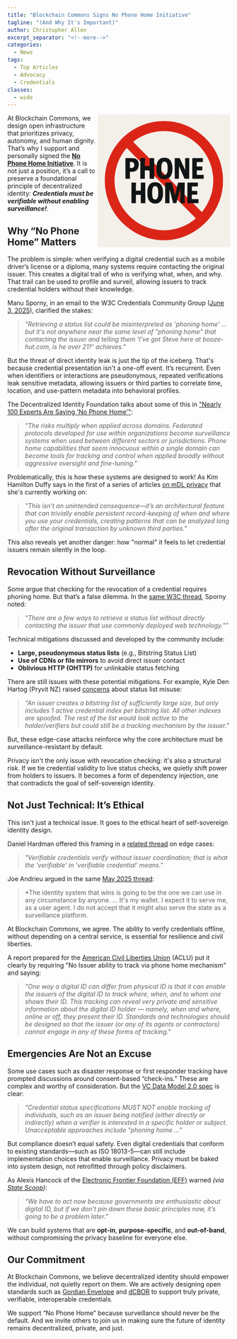 ```yaml
---
title: "Blockchain Commons Signs No Phone Home Initiative"
tagline: "(And Why It's Important)"
author: Christopher Allen
excerpt_separator: "<!--more-->"
categories:
  - News
tags:
  - Top Articles
  - Advocacy
  - Credentials
classes:
  - wide
---
```


<img src="/images/nph.png" width=300px style="float: right">

At Blockchain Commons, we design open infrastructure that prioritizes privacy, autonomy, and human dignity. That’s why I support and personally signed the **[No Phone Home Initiative](https://nophonehome.com)**. It is not just a position, it’s a call to preserve a foundational principle of decentralized identity: ***Credentials must be verifiable without enabling surveillance!***.

## Why “No Phone Home” Matters

The problem is simple: when verifying a digital credential such as a mobile driver’s license or a diploma, many systems require contacting the original issuer. This creates a digital trail of who is verifying what, when, and why. That trail can be used to profile and surveil, allowing issuers to track credential holders without their knowledge. 

Manu Sporny, in an email to the W3C Credentials Community Group ([June 3, 2025](https://lists.w3.org/Archives/Public/public-credentials/2025Jun/0008.html)), clarified the stakes:

> *"Retrieving a status list could be misinterpreted as 'phoning home' ... but it's not anywhere near the same level of "phoning home" that contacting the issuer and telling them 'I've got Steve here at
booze-hut.com, is he over 21?' achieves."*

But the threat of direct identity leak is just the tip of the iceberg. That's because credential presentation isn't a one-off event. It’s recurrent. Even when identifiers or interactions are pseudonymous, repeated verifications leak sensitive metadata, allowing issuers or third parties to correlate time, location, and use-pattern metadata into behavioral profiles. 

The Decentralized Identity Foundation talks about some of this in ["Nearly 100 Experts Are Saying 'No Phone Home'"](https://blog.identity.foundation/no-phone-home/):

> *"The risks multiply when applied across domains. Federated protocols developed for use within organizations become surveillance systems when used between different sectors or jurisdictions. Phone home capabilities that seem innocuous within a single domain can become tools for tracking and control when applied broadly without aggressive oversight and fine-tuning."*

Problematically, this is how these systems are designed to work! As Kim Hamilton Duffy says in the first of a series of articles [on mDL privacy](https://kimdhamilton.com/latent_surveillance/) that she's currently working on:

> *"This isn’t an unintended consequence—it’s an architectural feature that can trivially enable persistent record-keeping of when and where you use your credentials, creating patterns that can be analyzed long after the original transaction by unknown third parties."*

This also reveals yet another danger: how "normal" it feels to let credential issuers remain silently in the loop.

## Revocation Without Surveillance

Some argue that checking for the revocation of a credential requires phoning home. But that’s a false dilemma. In the [same W3C thread](https://lists.w3.org/Archives/Public/public-credentials/2025Jun/0009.html), Sporny noted:

> *"There are a few ways to retrieve a status list without directly contacting the issuer that use commonly deployed web technology.""*

Technical mitigations discussed and developed by the community include:

* **Large, pseudonymous status lists** (e.g., Bitstring Status List)
* **Use of CDNs or file mirrors** to avoid direct issuer contact
* **Oblivious HTTP (OHTTP)** for unlinkable status fetching

There are still issues with these potential mitigations. For example, Kyle Den Hartog (Pryvit NZ) raised [concerns](https://lists.w3.org/Archives/Public/public-credentials/2025Jun/0004.html) about status list misuse:

> *“An issuer creates a bitstring list of sufficiently large size, but only includes 1 active credential index per bitstring list. All other indexes are spoofed. The rest of the list would look active to the holder/verifiers but could still be a tracking mechanism by the issuer."*

But, these edge-case attacks reinforce why the core architecture must be surveillance-resistant by default.

Privacy isn't the only issue with revocation checking: it's also a structural risk. If we tie credential validity to live status checks, we quietly shift power from holders to issuers. It becomes a form of dependency injection, one that contradicts the goal of self-sovereign identity.

## Not Just Technical: It’s Ethical

This isn't just a technical issue. It goes to the ethical heart of self-sovereign identity design.

Daniel Hardman offered this framing in a [related thread](https://lists.w3.org/Archives/Public/public-credentials/2025May/0050.html) on edge cases:

> *"Verifiable credentials verify without issuer coordination; that is what the 'verifiable' in 'verifiable credential' means."*

Joe Andrieu argued in the same [May 2025 thread](https://lists.w3.org/Archives/Public/public-credentials/2025May/0009.html):

> *The identity system that wins is going to be the one we can use in any circumstance by anyone. ... It's my wallet. I expect it to serve me, as a user agent. I do not accept that it might also serve the state as a surveillance platform.
 
At Blockchain Commons, we agree. The ability to verify credentials offline, without depending on a central service, is essential for resilience and civil liberties.

A report prepared for the [American Civil Liberties Union](https://www.aclu.org/publications/aclu-digital-id-state-legislative-recommendations) (ACLU) put it clearly by requiring "No Issuer ability to track via phone home mechanism" and saying: 

> *"One way a digital ID can differ from physical ID is that it can enable the issuers of the digital ID to track where, when, and to whom one shows their ID. This tracking can reveal very private and sensitive information about the digital ID holder — namely, when and where, online or off, they present their ID. Standards and technologies should be designed so that the issuer (or any of its agents or contractors) cannot engage in any of these forms of tracking."*

## Emergencies Are Not an Excuse

Some use cases such as disaster response or first responder tracking have prompted discussions around consent-based “check-ins.” These are complex and worthy of consideration. But the [VC Data Model 2.0 spec](https://www.w3.org/TR/vc-data-model-2.0/#verification) is clear:

> *"Credential status specifications MUST NOT enable tracking of individuals, such as an issuer being notified (either directly or indirectly) when a verifier is interested in a specific holder or subject. Unacceptable approaches include "phoning home ..."*

But compliance doesn’t equal safety. Even digital credentials that conform to existing standards—such as ISO 18013-5—can still include implementation choices that enable surveillance. Privacy must be baked into system design, not retrofitted through policy disclaimers.

As Alexis Hancock of the [Electronic Frontier Foundation (EFF)](https:www.eff.org) warned _(via [State Scoop](https://statescoop.com/no-phone-home-mobile-drivers-license-privacy/))_:

> *“We have to act now because governments are enthusiastic about digital ID, but if we don’t pin down these basic principles now, it’s going to be a problem later.”*

We can build systems that are **opt-in**, **purpose-specific**, and **out-of-band**, without compromising the privacy baseline for everyone else.

## Our Commitment

At Blockchain Commons, we believe decentralized identity should empower the individual, not quietly report on them. We are actively designing open standards such as [Gordian Envelope](https://github.com/BlockchainCommons/BCSwiftSecureComponents/blob/master/Docs/GordianEnvelope.md) and [dCBOR](https://github.com/BlockchainCommons/Research/blob/master/papers/dCBOR-2023.md) to support truly private, verifiable, interoperable credentials.

We support “No Phone Home” because surveillance should never be the default. And we invite others to join us in making sure the future of identity remains decentralized, private, and just.
